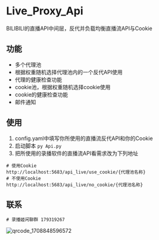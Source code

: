 # Live_Proxy_Api
BILIBILI的直播API中间层，反代并负载均衡直播流API与Cookie

## 功能
 - 多个代理池
 - 根据权重随机选择代理池内的一个反代API使用
 - 代理的健康检查功能
 - cookie池，根据权重随机选择cookie使用
 - cookie的健康检查功能
 - 邮件通知


## 使用
1. config.yaml中填写你所使用的直播流反代API和你的Cookie
2. 启动脚本 `py Api.py`
3. 把所使用的录播软件的直播流API看需求改为下列地址
```
# 使用Cookie
http://localhost:5683/api_live/use_cookie/{代理池名称}
# 不使用Cookie
http://localhost:5683/api_live/no_cookie/{代理池名称}
```


## 联系
```
# 录播姬闲聊群 179319267
```
![qrcode_1708848596572](https://github.com/KNaiFen/Live_Proxy_Api/assets/39889850/9bdc28b8-645f-40d7-b24f-36fe0dd3e37f)
